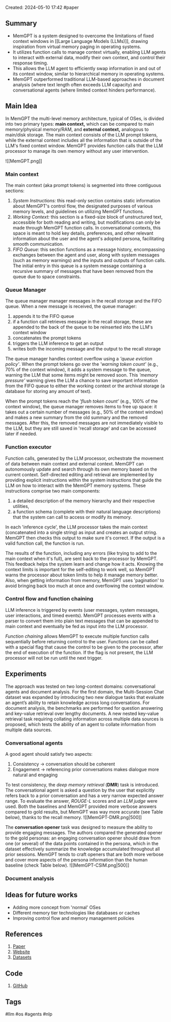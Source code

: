 Created: 2024-05-10 17:42
#paper
## Summary

- MemGPT is a system designed to overcome the limitations of fixed context windows in [[Large Language Models (LLMs)]], drawing inspiration from virtual memory paging in operating systems.
- It utilizes function calls to manage context virtually, enabling LLM agents to interact with external data, modify their own context, and control their response timing.
- This allows the LLM agent to efficiently swap information in and out of its context window, similar to hierarchical memory in operating systems.
- MemGPT outperformed traditional LLM-based approaches in document analysis (where text length often exceeds LLM capacity) and conversational agents (where limited context hinders performance).
## Main Idea

In MemGPT the multi-level memory architecture, typical of OSes, is divided into two primary types: **main context,** which can be compared to main memory/physical memory/RAM, and **external context,** analogous to main/disk storage.
The main context consists of the LLM prompt tokens, while the external context includes all the information that is outside of the LLM's fixed context window. MemGPT provides function calls that the LLM processor to manage its own memory without any user intervention.

![[MemGPT.png]]
### Main context

The main context (aka prompt tokens) is segmented into three contiguous sections:

1. *System Instructions:* this read-only section contains static information about MemGPT's control flow, the designated purposes of various memory levels, and guidelines on utilizing MemGPT functions.
2. *Working Context:* this section is a fixed-size block of unstructured text, accessible for both reading and writing, but modifications can only be made through MemGPT function calls. In conversational contexts, this space is meant to hold key details, preferences, and other relevant information about the user and the agent's adopted persona, facilitating smooth communication.
3. *FIFO Queue:* this section functions as a message history, encompassing exchanges between the agent and user, along with system messages (such as memory warnings) and the inputs and outputs of function calls. The initial entry in this queue is a system message containing a recursive summary of messages that have been removed from the queue due to space constraints.

### Queue Manager

The queue manager manager messages in the recall storage and the FIFO queue.
When a new message is received, the queue manager:
1. appends it to the FIFO queue 
2. if a function call retrieves message in the recall storage, these are appended to the back of the queue to be reinserted into the LLM's context window
3. concatenates the prompt tokens
4. triggers the LLM inference to get an output
5. writes both the incoming message and the output to the recall storage

The queue manager handles context overflow using a *'queue eviction policy'*. When the prompt tokens go over the *'warning token count'* (e.g., 70% of the context window), it adds a system message to the queue, warning the LLM that some items might be removed soon. This *'memory pressure'* warning gives the LLM a chance to save important information from the FIFO queue to either the working context or the archival storage (a database for storing any amount of text).

When the prompt tokens reach the *'flush token count'* (e.g., 100% of the context window), the queue manager removes items to free up space: it takes out a certain number of messages (e.g., 50% of the context window) and makes a new summary from the old summary and the removed messages. After this, the removed messages are not immediately visible to the LLM, but they are still saved in 'recall storage' and can be accessed later if needed.

### Function executor

Function calls, generated by the LLM processor, orchestrate the movement of data between main context and external context. MemGPT can autonomously update and search through its own memory based on the current context.
Self-directed editing and retrieval are implemented by providing explicit instructions within the system instructions that guide the LLM on how to interact with the MemGPT memory systems. These instructions comprise two main components: 
1. a detailed description of the memory hierarchy and their respective utilities,
2. a function schema (complete with their natural language descriptions) that the system can call to access or modify its memory.

In each 'inference cycle', the LLM processor takes the main context (concatenated into a single string) as input and creates an output string. MemGPT then checks this output to make sure it's correct. If the output is a valid function call, the function is run.

The results of the function, including any errors (like trying to add to the main context when it's full), are sent back to the processor by MemGPT. This feedback helps the system learn and change how it acts. Knowing the context limits is important for the self-editing to work well, so MemGPT warns the processor about token limits to help it manage memory better. Also, when getting information from memory, MemGPT uses 'pagination' to avoid bringing back too much at once and overflowing the context window.

### Control flow and function chaining

LLM inference is triggered by events (user messages, system messages, user interactions, and timed events). MemGPT processes events with a parser to convert them into plain text messages that can be appended to main context and eventually be fed as input into the LLM processor.

*Function chaining* allows MemGPT to execute multiple function calls sequentially before returning control to the user. Functions can be called with a special flag that cause the control to be given to the processor, after the end of execution of the function. If the flag is not present, the LLM processor will not be run until the next trigger.
## Experiments

The approach was tested on two long-context domains: conversational agents and document analysis.
For the first domain, the Multi-Session Chat dataset was expanded by introducing two new dialogue tasks that evaluate an agent’s ability to retain knowledge across long conversations.
For document analysis, the benchmarks are performed for question answering and key-value retrieval over lengthy documents. A new nested key-value retrieval task requiring collating information across multiple data sources is proposed, which tests the ability of an agent to collate information from multiple data sources. 

### Conversational agents

A good agent should satisfy two aspects:
1. Consistency -> conversation should be coherent
2. Engagement -> referencing prior conversations makes dialogue more natural and engaging

To test consistency, the *deep memory retrieval* (**DMR**) task is introduced. The conversational agent is asked a question by the user that explicitly refers back to a prior conversation and has a very narrow expected answer range.
To evaluate the answer, *ROUGE-L* scores and an *LLM judge* were used. Both the baselines and MemGPT provided more verbose answers compared to gold results, but MemGPT was way more accurate (see Table below), thanks to the recall memory.
![[MemGPT-DMR.png|500]]

The **conversation opener** task was designed to measure the ability to provide engaging messages. The authors compared the generated opener to the gold personas: an engaging conversation opener should draw from one (or several) of the data points contained in the persona, which in the dataset effectively summarize the knowledge accumulated throughout all prior sessions.
MemGPT tends to craft openers that are both more verbose and cover more aspects of the persona information than the human baseline (check Table below).
![[MemGPT-CSIM.png|500]]

### Document analysis



## Ideas for future works

- Adding more concept from 'normal' OSes
- Different memory tier technologies like databases or caches
- Improving control flow and memory management policies

## References
1. [Paper](https://arxiv.org/pdf/2310.08560v2)
2. [Website](https://research.memgpt.ai/)
3. [Datasets](https://huggingface.co/MemGPT)

## Code
1. [GitHub](https://github.com/cpacker/MemGPT)

## Tags
#llm #os #agents #nlp 

